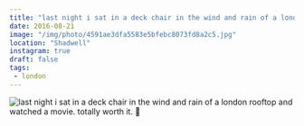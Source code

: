 ```yaml
---
title: "last night i sat in a deck chair in the wind and rain of a london rooftop and watched a movie. totally worth it. 🎥"
date: 2016-08-21
image: "/img/photo/4591ae3dfa5583e5bfebc8073fd8a2c5.jpg"
location: "Shadwell"
instagram: true
draft: false
tags:
 - london
---
```


![last night i sat in a deck chair in the wind and rain of a london rooftop and watched a movie. totally worth it. 🎥](/img/photo/4591ae3dfa5583e5bfebc8073fd8a2c5.jpg)
